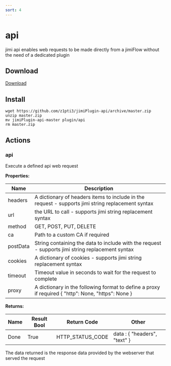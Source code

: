 ```yaml
---
sort: 4
---
```


# api
 
jimi api enables web requests to be made directly from a jimiFlow without the need of a dedicated plugin

## Download

[Download](https://github.com/z1pti3/jimiPlugin-api)

## Install

```
wget https://github.com/z1pti3/jimiPlugin-api/archive/master.zip
unzip master.zip
mv jimiPlugin-api-master plugin/api
rm master.zip
```

## Actions

### api

Execute a defined api web request

**Properties:**

| Name | Description |
--- | ---
headers | A dictionary of headers items to include in the request - supports jimi string replacement syntax
url | the URL to call - supports jimi string replacement syntax
method | GET, POST, PUT, DELETE
ca | Path to a custom CA if required
postData | String containing the data to include with the request - supports jimi string replacement syntax
cookies | A dictionary of cookies - supports jimi string replacement syntax
timeout | Timeout value in seconds to wait for the request to complete
proxy | A dictionary in the following format to define a proxy if required { "http": None, "https": None }

**Returns:**

| Name | Result Bool | Return Code | Other |
--- | --- | --- | ---
Done | True | HTTP_STATUS_CODE | data : { "headers", "text" }

The data returned is the response data provided by the webserver that served the request
